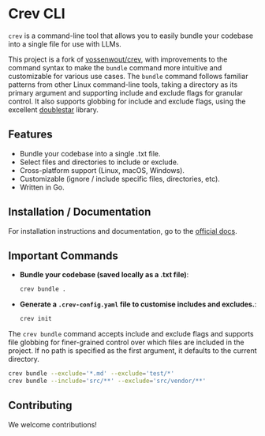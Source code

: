 # Crev CLI

`crev` is a command-line tool that allows you to easily bundle your codebase into a single file for use with LLMs.

This project is a fork of [vossenwout/crev](https://github.com/vossenwout/crev), with improvements to the command
syntax to make the `bundle` command more intuitive and customizable for various use cases. The `bundle` command follows
familiar patterns from other Linux command-line tools, taking a directory as its primary argument and supporting include
and exclude flags for granular control. It also supports globbing for include and exclude flags, using the excellent
[doublestar](https://github.com/bmatcuk/doublestar) library.


## Features

- Bundle your codebase into a single .txt file.
- Select files and directories to include or exclude.
- Cross-platform support (Linux, macOS, Windows).
- Customizable (ignore / include specific files, directories, etc).
- Written in Go.

## Installation / Documentation

For installation instructions and documentation, go to the [official docs](https://crevcli.com/docs).

## Important Commands

* **Bundle your codebase (saved locally as a .txt file)**:

   ```bash
   crev bundle .
   ```

* **Generate a `.crev-config.yaml` file to customise includes and excludes.**:

   ```bash
   crev init
   ```

The `crev bundle` command accepts include and exclude flags and supports file globbing for finer-grained control over
which files are included in the project. If no path is specified as the first argument, it defaults to the current
directory.

  ```bash
  crev bundle --exclude='*.md' --exclude='test/*'
  crev bundle --include='src/**' --exclude='src/vendor/**'
  ```


## Contributing

We welcome contributions!
